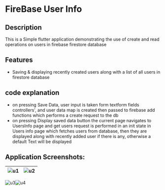 # FireBase User Info

## Description
This is a Simple flutter application demonstrating the use of create and read operations on users in firebase firestore database

## Features
- Saving & displaying recently created users along with a list of all users in firestore database
  
## code explanation
- on pressing Save Data, user input is taken form textform fields controllers', and user data map is created then passed to firebase add functions which performs a create request to the db
- on pressing Display saved data button the current page navigates to UsersInfo page and get users request is performed in an init state in Users info page which fetches users from database, then they are displayed along with recently added user if there is any, otherwise a default Text will be displayed

## Application Screenshots: 
|![u1](https://github.com/user-attachments/assets/d094d56e-4d3e-449b-9296-6afe516da99d)|![u2](https://github.com/user-attachments/assets/eca6b1e3-1686-4e14-82e5-df7e0aaa93d2)|
|-|-|

![u3](https://github.com/user-attachments/assets/70b50847-712f-4059-9a9b-aab20141fd8b)![u4](https://github.com/user-attachments/assets/b23670cd-4deb-4ff5-b7d8-51a22fd134d8)

